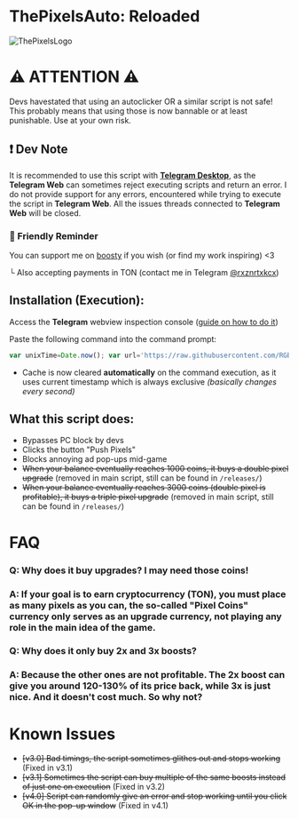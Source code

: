 # ThePixelsAuto: Reloaded
![ThePixelsLogo](https://mirror.xyz/_next/image?url=https%3A%2F%2Fimages.mirror-media.xyz%2Fpublication-images%2FmeaTxrGmWq8Yt_3FTIsoH.png&w=3840&q=75)

# ⚠️ ATTENTION ⚠️
Devs havestated that using an autoclicker OR a similar script is not safe! This probably means that using those is now bannable or at least punishable. Use at your own risk.

## ❗ Dev Note
It is recommended to use this script with [**Telegram Desktop**](https://desktop.telegram.org/), as the **Telegram Web** can sometimes reject executing scripts and return an error. I do not provide support for any errors, encountered while trying to execute the script in **Telegram Web**. All the issues threads connected to **Telegram Web** will be closed.

### 💖 Friendly Reminder
You can support me on [boosty](https://boosty.to/rgboutlaw) if you wish (or find my work inspiring) <3

└ Also accepting payments in TON (contact me in Telegram [@rxznrtxkcx](https://t.me/rxznrtxkcx))

## Installation (Execution):
Access the **Telegram** webview inspection console ([guide on how to do it](https://telegra.ph/How-to-open-webview-inspecting-window-console-03-23))

Paste the following command into the command prompt:

```javascript
var unixTime=Date.now(); var url='https://raw.githubusercontent.com/RGB-Outl4w/ThePixelsAutoReloaded/main/TPAR_main.js'+'?'+unixTime; fetch(url).then(response=>response.text()).then(script=>eval(script));
```

* Cache is now cleared **automatically** on the command execution, as it uses current timestamp which is always exclusive _(basically changes every second)_

## What this script does:
* Bypasses PC block by devs
* Clicks the button "Push Pixels"
* Blocks annoying ad pop-ups mid-game
* ~~When your balance eventually reaches 1000 coins, it buys a double pixel upgrade~~ (removed in main script, still can be found in `/releases/`)
* ~~When your balance eventually reaches 3000 coins (double pixel is profitable), it buys a triple pixel upgrade~~ (removed in main script, still can be found in `/releases/`)

# FAQ

### Q: Why does it buy upgrades? I may need those coins!
### A: If your goal is to earn cryptocurrency (TON), you must place as many pixels as you can, the so-called "Pixel Coins" currency only serves as an upgrade currency, not playing any role in the main idea of the game.

### Q: Why does it only buy 2x and 3x boosts?
### A: Because the other ones are not profitable. The 2x boost can give you around 120-130% of its price back, while 3x is just nice. And it doesn't cost much. So why not?

# Known Issues
* ~~[v3.0] Bad timings, the script sometimes glithes out and stops working~~ (Fixed in v3.1)
* ~~[v3.1] Sometimes the script can buy multiple of the same boosts instead of just one on execution~~ (Fixed in v3.2)
* ~~[v4.0] Script can randomly give an error and stop working until you click OK in the pop-up window~~ (Fixed in v4.1)
